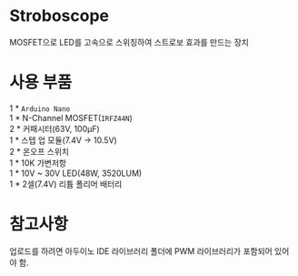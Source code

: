 # Stroboscope
MOSFET으로 LED를 고속으로 스위칭하여 스트로보 효과를 만드는 장치<br>

# 사용 부품
1 * `Arduino Nano`<br>
1 * N-Channel MOSFET(`IRFZ44N`)<br>
2 * 커패시터(63V, 100μF)<br>
1 * 스텝 업 모듈(7.4V → 10.5V)<br>
2 * 온오프 스위치<br>
1 * 10K 가변저항<br>
1 * 10V ~ 30V LED(48W, 3520LUM)<br>
1 * 2셀(7.4V) 리튬 폴리머 배터리<br>

# 참고사항
업로드를 하려면 아두이노 IDE 라이브러리 폴더에 PWM 라이브러리가 포함되어 있어야 함.<br>
